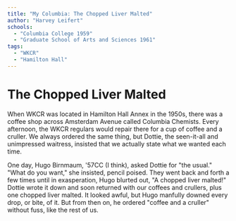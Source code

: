 ```yaml
---
title: "My Columbia: The Chopped Liver Malted"
author: "Harvey Leifert"
schools:
  - "Columbia College 1959"
  - "Graduate School of Arts and Sciences 1961"
tags:
  - "WKCR"
  - "Hamilton Hall"
---
```


# The Chopped Liver Malted

When WKCR was located in Hamilton Hall Annex in the 1950s, there was a coffee shop across Amsterdam Avenue called Columbia Chemists. Every afternoon, the WKCR regulars would repair there for a cup of coffee and a cruller. We always ordered the same thing, but Dottie, the seen-it-all and unimpressed waitress, insisted that we actually state what we wanted each time.

One day, Hugo Birnmaum, '57CC (I think), asked Dottie for "the usual." "What do you want," she insisted, pencil poised. They went back and forth a few times until in exasperation, Hugo blurted out, "A chopped liver malted!" Dottie wrote it down and soon returned with our coffees and crullers, plus one chopped liver malted. It looked awful, but Hugo manfully downed every drop, or bite, of it. But from then on, he ordered "coffee and a cruller" without fuss, like the rest of us.
